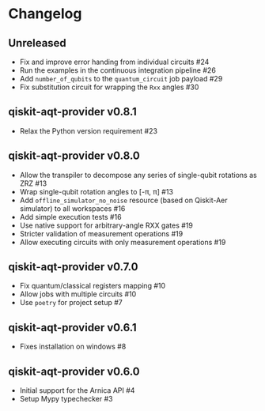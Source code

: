 # Changelog

## Unreleased

* Fix and improve error handing from individual circuits #24
* Run the examples in the continuous integration pipeline #26
* Add `number_of_qubits` to the `quantum_circuit` job payload #29
* Fix substitution circuit for wrapping the `Rxx` angles #30

## qiskit-aqt-provider v0.8.1

* Relax the Python version requirement #23

## qiskit-aqt-provider v0.8.0

* Allow the transpiler to decompose any series of single-qubit rotations as ZRZ #13
* Wrap single-qubit rotation angles to [-π, π] #13
* Add `offline_simulator_no_noise` resource (based on Qiskit-Aer simulator) to all workspaces #16
* Add simple execution tests #16
* Use native support for arbitrary-angle RXX gates #19
* Stricter validation of measurement operations #19
* Allow executing circuits with only measurement operations #19

## qiskit-aqt-provider v0.7.0

* Fix quantum/classical registers mapping #10
* Allow jobs with multiple circuits #10
* Use `poetry` for project setup #7

## qiskit-aqt-provider v0.6.1

* Fixes installation on windows #8

## qiskit-aqt-provider v0.6.0

* Initial support for the Arnica API #4
* Setup Mypy typechecker #3
